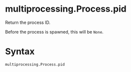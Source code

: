 # multiprocessing.Process.pid

Return the process ID.

Before the process is spawned, this will be `None`.

# Syntax

```python
multiprocessing.Process.pid
```